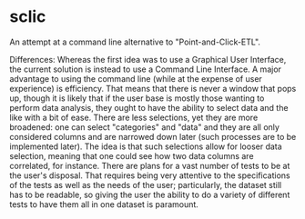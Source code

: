 # sclic
An attempt at a command line alternative to "Point-and-Click-ETL".

Differences:
Whereas the first idea was to use a Graphical User Interface, the current solution is instead to use a Command Line Interface. A major advantage to using the command line (while at the expense of user experience) is efficiency. That means that there is never a window that pops up, though it is likely that if the user base is mostly those wanting to perform data analysis, they ought to have the ability to select data and the like with a bit of ease.
There are less selections, yet they are more broadened: one can select "categories" and "data" and they are all only considered columns and are narrowed down later (such processes are to be implemented later). The idea is that such selections allow for looser data selection, meaning that one could see how two data columns are correlated, for instance.
There are plans for a vast number of tests to be at the user's disposal. That requires being very attentive to the specifications of the tests as well as the needs of the user; particularly, the dataset still has to be readable, so giving the user the ability to do a variety of different tests to have them all in one dataset is paramount.
